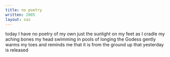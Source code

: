 ```yaml
---
title: no poetry
written: 2005
layout: sas
---
```


<div class="poem">
today I have no poetry  
of my own  
just the sunlight  
on my feet  
as I cradle  
my aching bones  
my head swimming  
in pools of longing  
the Godess gently warms  
my toes  
and reminds me
that it is  
from the ground up  
that yesterday  
is released
</div>
